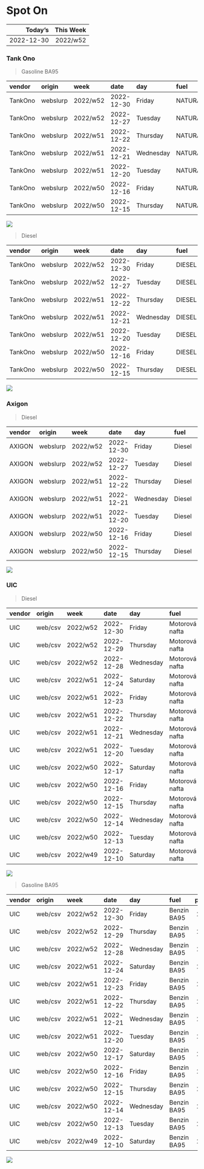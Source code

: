 Spot On
================

|    Today’s | This Week |
|-----------:|----------:|
| 2022-12-30 |  2022/w52 |

### Tank Ono

> Gasoline BA95

| vendor  | origin   | week     | date       | day       | fuel      | price | PriceVAT |
|:--------|:---------|:---------|:-----------|:----------|:----------|------:|---------:|
| TankOno | webslurp | 2022/w52 | 2022-12-30 | Friday    | NATURAL95 | 28.02 |     33.9 |
| TankOno | webslurp | 2022/w52 | 2022-12-27 | Tuesday   | NATURAL95 | 28.02 |     33.9 |
| TankOno | webslurp | 2022/w51 | 2022-12-22 | Thursday  | NATURAL95 | 28.02 |     33.9 |
| TankOno | webslurp | 2022/w51 | 2022-12-21 | Wednesday | NATURAL95 | 28.02 |     33.9 |
| TankOno | webslurp | 2022/w51 | 2022-12-20 | Tuesday   | NATURAL95 | 28.02 |     33.9 |
| TankOno | webslurp | 2022/w50 | 2022-12-16 | Friday    | NATURAL95 | 28.02 |     33.9 |
| TankOno | webslurp | 2022/w50 | 2022-12-15 | Thursday  | NATURAL95 | 28.02 |     33.9 |

<img src="SpotOn_files/figure-gfm/tono-ba95-1.png" style="display: block; margin: auto auto auto 0;" />

> Diesel

| vendor  | origin   | week     | date       | day       | fuel   | price | PriceVAT |
|:--------|:---------|:---------|:-----------|:----------|:-------|------:|---------:|
| TankOno | webslurp | 2022/w52 | 2022-12-30 | Friday    | DIESEL | 29.67 |     35.9 |
| TankOno | webslurp | 2022/w52 | 2022-12-27 | Tuesday   | DIESEL | 29.67 |     35.9 |
| TankOno | webslurp | 2022/w51 | 2022-12-22 | Thursday  | DIESEL | 29.67 |     35.9 |
| TankOno | webslurp | 2022/w51 | 2022-12-21 | Wednesday | DIESEL | 29.67 |     35.9 |
| TankOno | webslurp | 2022/w51 | 2022-12-20 | Tuesday   | DIESEL | 29.67 |     35.9 |
| TankOno | webslurp | 2022/w50 | 2022-12-16 | Friday    | DIESEL | 29.67 |     35.9 |
| TankOno | webslurp | 2022/w50 | 2022-12-15 | Thursday  | DIESEL | 29.67 |     35.9 |

<img src="SpotOn_files/figure-gfm/tono-diesel-1.png" style="display: block; margin: auto auto auto 0;" />

### Axigon

> Diesel

| vendor | origin   | week     | date       | day       | fuel   | price | PriceVAT |
|:-------|:---------|:---------|:-----------|:----------|:-------|------:|---------:|
| AXIGON | webslurp | 2022/w52 | 2022-12-30 | Friday    | Diesel |  31.0 |     37.5 |
| AXIGON | webslurp | 2022/w52 | 2022-12-27 | Tuesday   | Diesel |  31.0 |     37.5 |
| AXIGON | webslurp | 2022/w51 | 2022-12-22 | Thursday  | Diesel |  31.0 |     37.5 |
| AXIGON | webslurp | 2022/w51 | 2022-12-21 | Wednesday | Diesel |  31.0 |     37.5 |
| AXIGON | webslurp | 2022/w51 | 2022-12-20 | Tuesday   | Diesel |  31.0 |     37.5 |
| AXIGON | webslurp | 2022/w50 | 2022-12-16 | Friday    | Diesel |  30.6 |     37.0 |
| AXIGON | webslurp | 2022/w50 | 2022-12-15 | Thursday  | Diesel |  30.5 |     36.9 |

<img src="SpotOn_files/figure-gfm/axigon-diesel-1.png" style="display: block; margin: auto auto auto 0;" />

### UIC

> Diesel

| vendor | origin  | week     | date       | day       | fuel           | price | priceVAT |
|:-------|:--------|:---------|:-----------|:----------|:---------------|------:|---------:|
| UIC    | web/csv | 2022/w52 | 2022-12-30 | Friday    | Motorová nafta |  29.8 |     36.1 |
| UIC    | web/csv | 2022/w52 | 2022-12-29 | Thursday  | Motorová nafta |  29.8 |     36.1 |
| UIC    | web/csv | 2022/w52 | 2022-12-28 | Wednesday | Motorová nafta |  29.7 |     35.9 |
| UIC    | web/csv | 2022/w51 | 2022-12-24 | Saturday  | Motorová nafta |  29.6 |     35.8 |
| UIC    | web/csv | 2022/w51 | 2022-12-23 | Friday    | Motorová nafta |  29.5 |     35.7 |
| UIC    | web/csv | 2022/w51 | 2022-12-22 | Thursday  | Motorová nafta |  29.5 |     35.7 |
| UIC    | web/csv | 2022/w51 | 2022-12-21 | Wednesday | Motorová nafta |  29.3 |     35.5 |
| UIC    | web/csv | 2022/w51 | 2022-12-20 | Tuesday   | Motorová nafta |  29.4 |     35.6 |
| UIC    | web/csv | 2022/w50 | 2022-12-17 | Saturday  | Motorová nafta |  29.8 |     36.1 |
| UIC    | web/csv | 2022/w50 | 2022-12-16 | Friday    | Motorová nafta |  29.8 |     36.1 |
| UIC    | web/csv | 2022/w50 | 2022-12-15 | Thursday  | Motorová nafta |  29.6 |     35.8 |
| UIC    | web/csv | 2022/w50 | 2022-12-14 | Wednesday | Motorová nafta |  29.0 |     35.1 |
| UIC    | web/csv | 2022/w50 | 2022-12-13 | Tuesday   | Motorová nafta |  28.3 |     34.2 |
| UIC    | web/csv | 2022/w49 | 2022-12-10 | Saturday  | Motorová nafta |  28.0 |     33.9 |

<img src="SpotOn_files/figure-gfm/uic-diesel-1.png" style="display: block; margin: auto auto auto 0;" />

> Gasoline BA95

| vendor | origin  | week     | date       | day       | fuel        | price | priceVAT |
|:-------|:--------|:---------|:-----------|:----------|:------------|------:|---------:|
| UIC    | web/csv | 2022/w52 | 2022-12-30 | Friday    | Benzin BA95 |  28.8 |     34.8 |
| UIC    | web/csv | 2022/w52 | 2022-12-29 | Thursday  | Benzin BA95 |  28.8 |     34.8 |
| UIC    | web/csv | 2022/w52 | 2022-12-28 | Wednesday | Benzin BA95 |  28.7 |     34.7 |
| UIC    | web/csv | 2022/w51 | 2022-12-24 | Saturday  | Benzin BA95 |  28.5 |     34.5 |
| UIC    | web/csv | 2022/w51 | 2022-12-23 | Friday    | Benzin BA95 |  27.9 |     33.8 |
| UIC    | web/csv | 2022/w51 | 2022-12-22 | Thursday  | Benzin BA95 |  27.6 |     33.4 |
| UIC    | web/csv | 2022/w51 | 2022-12-21 | Wednesday | Benzin BA95 |  27.6 |     33.4 |
| UIC    | web/csv | 2022/w51 | 2022-12-20 | Tuesday   | Benzin BA95 |  27.5 |     33.3 |
| UIC    | web/csv | 2022/w50 | 2022-12-17 | Saturday  | Benzin BA95 |  27.5 |     33.3 |
| UIC    | web/csv | 2022/w50 | 2022-12-16 | Friday    | Benzin BA95 |  27.7 |     33.5 |
| UIC    | web/csv | 2022/w50 | 2022-12-15 | Thursday  | Benzin BA95 |  27.7 |     33.5 |
| UIC    | web/csv | 2022/w50 | 2022-12-14 | Wednesday | Benzin BA95 |  27.4 |     33.2 |
| UIC    | web/csv | 2022/w50 | 2022-12-13 | Tuesday   | Benzin BA95 |  27.2 |     32.9 |
| UIC    | web/csv | 2022/w49 | 2022-12-10 | Saturday  | Benzin BA95 |  27.2 |     32.9 |

<img src="SpotOn_files/figure-gfm/uic-ba95-1.png" style="display: block; margin: auto auto auto 0;" />
